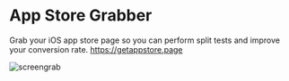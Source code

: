 # App Store Grabber

Grab your iOS app store page so you can perform split tests and improve your conversion rate. https://getappstore.page

![screengrab](https://cldup.com/lGXH4cfVD2.jpg "Screengrab")

